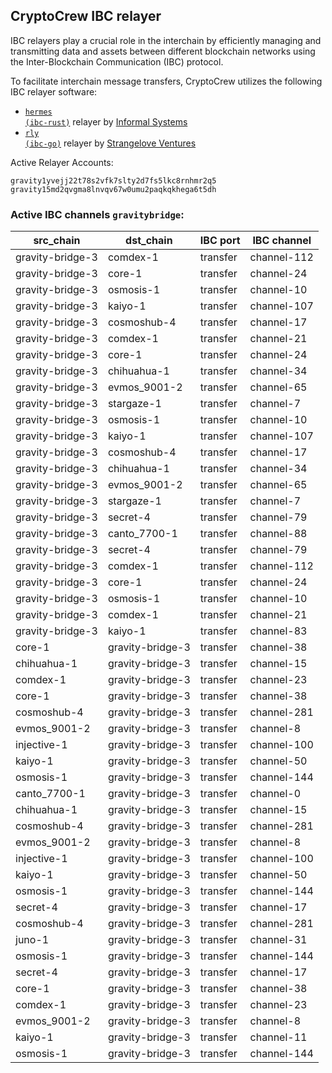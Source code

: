 ## CryptoCrew IBC relayer
IBC relayers play a crucial role in the interchain by efficiently managing and transmitting data and assets between different blockchain networks using the Inter-Blockchain Communication (IBC) protocol.

To facilitate interchain message transfers, CryptoCrew utilizes the following IBC relayer software: 
- <a href="https://github.com/informalsystems/hermes"><code>hermes (ibc-rust)</code></a> relayer by [Informal Systems](https://github.com/informalsystems)
- <a href="https://github.com/cosmos/relayer"><code>rly (ibc-go)</code></a> relayer by [Strangelove Ventures](https://github.com/strangelove-ventures)

Active Relayer Accounts:
```
gravity1yvejj22t78s2vfk7slty2d7fs5lkc8rnhmr2q5
gravity15md2qvgma8lnvqv67w0umu2paqkqkhega6t5dh
```

### Active IBC channels `gravitybridge`:
| src_chain | dst_chain | IBC port | IBC channel |
| --------------- | --------------- | ------------ | ------------------- |
| gravity-bridge-3 | comdex-1 | transfer | channel-112 |
| gravity-bridge-3 | core-1 | transfer | channel-24 |
| gravity-bridge-3 | osmosis-1 | transfer | channel-10 |
| gravity-bridge-3 | kaiyo-1 | transfer | channel-107 |
| gravity-bridge-3 | cosmoshub-4 | transfer | channel-17 |
| gravity-bridge-3 | comdex-1 | transfer | channel-21 |
| gravity-bridge-3 | core-1 | transfer | channel-24 |
| gravity-bridge-3 | chihuahua-1 | transfer | channel-34 |
| gravity-bridge-3 | evmos_9001-2 | transfer | channel-65 |
| gravity-bridge-3 | stargaze-1 | transfer | channel-7 |
| gravity-bridge-3 | osmosis-1 | transfer | channel-10 |
| gravity-bridge-3 | kaiyo-1 | transfer | channel-107 |
| gravity-bridge-3 | cosmoshub-4 | transfer | channel-17 |
| gravity-bridge-3 | chihuahua-1 | transfer | channel-34 |
| gravity-bridge-3 | evmos_9001-2 | transfer | channel-65 |
| gravity-bridge-3 | stargaze-1 | transfer | channel-7 |
| gravity-bridge-3 | secret-4 | transfer | channel-79 |
| gravity-bridge-3 | canto_7700-1 | transfer | channel-88 |
| gravity-bridge-3 | secret-4 | transfer | channel-79 |
| gravity-bridge-3 | comdex-1 | transfer | channel-112 |
| gravity-bridge-3 | core-1 | transfer | channel-24 |
| gravity-bridge-3 | osmosis-1 | transfer | channel-10 |
| gravity-bridge-3 | comdex-1 | transfer | channel-21 |
| gravity-bridge-3 | kaiyo-1 | transfer | channel-83 |
| core-1 | gravity-bridge-3 | transfer | channel-38 |
| chihuahua-1 | gravity-bridge-3 | transfer | channel-15 |
| comdex-1 | gravity-bridge-3 | transfer | channel-23 |
| core-1 | gravity-bridge-3 | transfer | channel-38 |
| cosmoshub-4 | gravity-bridge-3 | transfer | channel-281 |
| evmos_9001-2 | gravity-bridge-3 | transfer | channel-8 |
| injective-1 | gravity-bridge-3 | transfer | channel-100 |
| kaiyo-1 | gravity-bridge-3 | transfer | channel-50 |
| osmosis-1 | gravity-bridge-3 | transfer | channel-144 |
| canto_7700-1 | gravity-bridge-3 | transfer | channel-0 |
| chihuahua-1 | gravity-bridge-3 | transfer | channel-15 |
| cosmoshub-4 | gravity-bridge-3 | transfer | channel-281 |
| evmos_9001-2 | gravity-bridge-3 | transfer | channel-8 |
| injective-1 | gravity-bridge-3 | transfer | channel-100 |
| kaiyo-1 | gravity-bridge-3 | transfer | channel-50 |
| osmosis-1 | gravity-bridge-3 | transfer | channel-144 |
| secret-4 | gravity-bridge-3 | transfer | channel-17 |
| cosmoshub-4 | gravity-bridge-3 | transfer | channel-281 |
| juno-1 | gravity-bridge-3 | transfer | channel-31 |
| osmosis-1 | gravity-bridge-3 | transfer | channel-144 |
| secret-4 | gravity-bridge-3 | transfer | channel-17 |
| core-1 | gravity-bridge-3 | transfer | channel-38 |
| comdex-1 | gravity-bridge-3 | transfer | channel-23 |
| evmos_9001-2 | gravity-bridge-3 | transfer | channel-8 |
| kaiyo-1 | gravity-bridge-3 | transfer | channel-11 |
| osmosis-1 | gravity-bridge-3 | transfer | channel-144 |